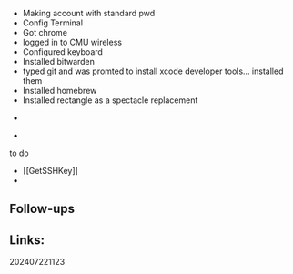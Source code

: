 
-  Making account with standard pwd
- Config Terminal 
- Got chrome
- logged in to CMU wireless
- Configured keyboard
- Installed bitwarden
- typed git and was promted to install xcode developer tools... installed them
- Installed homebrew
- Installed rectangle as a spectacle replacement 
- ```brew install emacs
- 



to do
- [[GetSSHKey]]
- 


## Follow-ups


## Links: 



202407221123
